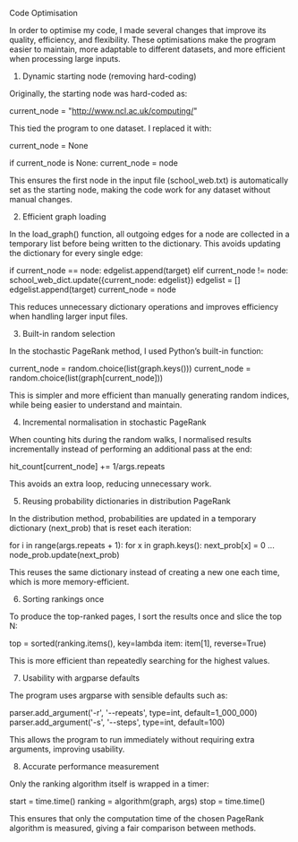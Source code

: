 Code Optimisation

In order to optimise my code, I made several changes that improve its quality, efficiency, and flexibility. These optimisations make the program easier to maintain, more adaptable to different datasets, and more efficient when processing large inputs.

1. Dynamic starting node (removing hard-coding)

Originally, the starting node was hard-coded as:

current_node = "http://www.ncl.ac.uk/computing/"


This tied the program to one dataset. I replaced it with:

current_node = None

if current_node is None:
    current_node = node


This ensures the first node in the input file (school_web.txt) is automatically set as the starting node, making the code work for any dataset without manual changes.

2. Efficient graph loading

In the load_graph() function, all outgoing edges for a node are collected in a temporary list before being written to the dictionary. This avoids updating the dictionary for every single edge:

if current_node == node:
    edgelist.append(target)
elif current_node != node:
    school_web_dict.update({current_node: edgelist})
    edgelist = []
    edgelist.append(target)
    current_node = node


This reduces unnecessary dictionary operations and improves efficiency when handling larger input files.

3. Built-in random selection

In the stochastic PageRank method, I used Python’s built-in function:

current_node = random.choice(list(graph.keys()))
current_node = random.choice(list(graph[current_node]))


This is simpler and more efficient than manually generating random indices, while being easier to understand and maintain.

4. Incremental normalisation in stochastic PageRank

When counting hits during the random walks, I normalised results incrementally instead of performing an additional pass at the end:

hit_count[current_node] += 1/args.repeats


This avoids an extra loop, reducing unnecessary work.

5. Reusing probability dictionaries in distribution PageRank

In the distribution method, probabilities are updated in a temporary dictionary (next_prob) that is reset each iteration:

for i in range(args.repeats + 1):
    for x in graph.keys():
        next_prob[x] = 0
    ...
    node_prob.update(next_prob)


This reuses the same dictionary instead of creating a new one each time, which is more memory-efficient.

6. Sorting rankings once

To produce the top-ranked pages, I sort the results once and slice the top N:

top = sorted(ranking.items(), key=lambda item: item[1], reverse=True)


This is more efficient than repeatedly searching for the highest values.

7. Usability with argparse defaults

The program uses argparse with sensible defaults such as:

parser.add_argument('-r', '--repeats', type=int, default=1_000_000)
parser.add_argument('-s', '--steps', type=int, default=100)


This allows the program to run immediately without requiring extra arguments, improving usability.

8. Accurate performance measurement

Only the ranking algorithm itself is wrapped in a timer:

start = time.time()
ranking = algorithm(graph, args)
stop = time.time()


This ensures that only the computation time of the chosen PageRank algorithm is measured, giving a fair comparison between methods.